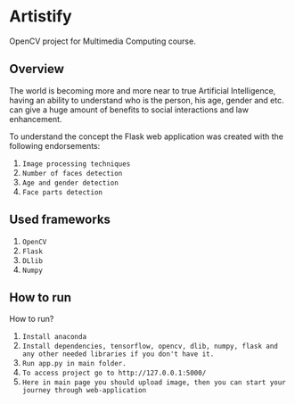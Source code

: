# Artistify
OpenCV project for Multimedia Computing course. 

## Overview
The world is becoming more and more near to true Artificial Intelligence, having an ability to understand who is the person, his age, gender and etc. can give a huge amount of benefits to social interactions and law enhancement.

To understand the concept the Flask web application was created with the following endorsements:
1. `Image processing techniques`
2. `Number of faces detection`
3. `Age and gender detection`
4. `Face parts detection`



## Used frameworks
1. `OpenCV`
2. `Flask`
3. `DLlib`
4. `Numpy`
## How to run
How to run?
1. `Install anaconda`
2. `Install dependencies, tensorflow, opencv, dlib, numpy, flask and any other needed libraries if you don't have it.`
3. `Run app.py in main folder.`
4. `To access project go to http://127.0.0.1:5000/ `
5. `Here in main page you should upload image, then you can start your journey through web-application `
